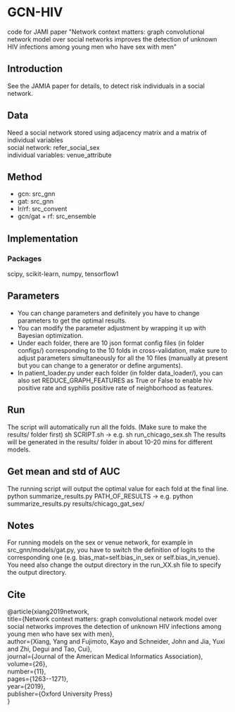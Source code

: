 # GCN-HIV
code for JAMI paper "Network context matters: graph convolutional network model over social networks improves the detection of unknown HIV infections among young men who have sex with men"

## Introduction
See the JAMIA paper for details, to detect risk individuals in a social network.  

## Data
Need a social network stored using adjacency matrix and a matrix of individual variables  
    social network: refer_social_sex  
    individual variables: venue_attribute  

## Method
- gcn: src_gnn  
- gat: src_gnn  
- lr/rf: src_convent  
- gcn/gat + rf: src_ensemble  

## Implementation
### Packages
scipy, scikit-learn, numpy, tensorflow1

## Parameters
- You can change parameters and definitely you have to change parameters to get the optimal results.  
- You can modify the parameter adjustment by wrapping it up with Bayesian optimization.  
- Under each folder, there are 10 json format config files (in folder configs/) corresponding to the 10 folds in cross-validation, make sure to adjust parameters simultaneously for all the 10 files (manually at present but you can change to a generator or define arguments).  
- In patient_loader.py under each folder (in folder data_loader/), you can also set REDUCE_GRAPH_FEATURES as True or False to enable hiv positive rate and syphilis positive rate of neighborhood as features.

## Run
The script will automatically run all the folds. (Make sure to make the results/ folder first)
sh SCRIPT.sh -> e.g. sh run_chicago_sex.sh
The results will be generated in the results/ folder in about 10-20 mins for different models.

## Get mean and std of AUC
The running script will output the optimal value for each fold at the final line.
python summarize_results.py PATH_OF_RESULTS -> e.g. python summarize_results.py results/chicago_gat_sex/

## Notes
For running models on the sex or venue network, for example in src_gnn/models/gat.py, you have to switch the definition of logits to the corresponding one (e.g. bias_mat=self.bias_in_sex or self.bias_in_venue). You need also change the output directory in the run_XX.sh file to specify the output directory.  

## Cite
@article{xiang2019network,  
  title={Network context matters: graph convolutional network model over social networks improves the detection of unknown HIV infections among young men who have sex with men},  
  author={Xiang, Yang and Fujimoto, Kayo and Schneider, John and Jia, Yuxi and Zhi, Degui and Tao, Cui},  
  journal={Journal of the American Medical Informatics Association},  
  volume={26},  
  number={11},  
  pages={1263--1271},  
  year={2019},  
  publisher={Oxford University Press}  
}  
